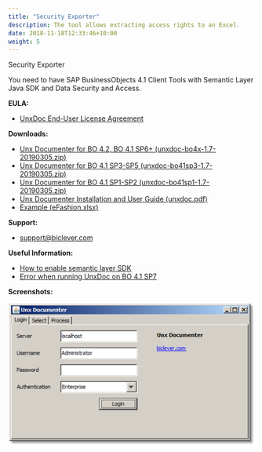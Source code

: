 ```yaml
---
title: "Security Exporter"
description: The tool allows extracting access rights to an Excel.
date: 2018-11-18T12:33:46+10:00
weight: 5
---
```


Security Exporter

You need to have SAP BusinessObjects 4.1 Client Tools with Semantic Layer Java SDK and Data Security and Access.

**EULA:**
- [UnxDoc End-User License Agreement](http://biclever.com/software/unx-universe-documenter/unxdoc-end-user-license-agreement/)

**Downloads:**
- [Unx Documenter for BO 4.2, BO 4.1 SP6+ (unxdoc-bo4x-1.7-20190305.zip)](http://biclever.com/download/422/)
- [Unx Documenter for BO 4.1 SP3-SP5 (unxdoc-bo41sp3-1.7-20190305.zip)](http://biclever.com/download/715/)
- [Unx Documenter for BO 4.1 SP1-SP2 (unxdoc-bo41sp1-1.7-20190305.zip)](http://biclever.com/download/618/)
- [Unx Documenter Installation and User Guide (unxdoc.pdf)](https://drive.google.com/uc?export=download&id=0B-s3ybDd2BjZR0VkZ3B4dzlWZ00)
- [Example (eFashion.xlsx)](https://drive.google.com/uc?export=download&id=0B-s3ybDd2BjZRks5cnVVNW5VelU)

**Support:**
- [support@biclever.com](mailto:support@biclever.com)

**Useful Information:**
- [How to enable semantic layer SDK](http://biclever.com/blog/how-to-enable-semantic-layer-sdk/)
- [Error when running UnxDoc on BO 4.1 SP7](http://biclever.com/blog/error-in-unxdoc-on-bo-4-1-sp7-localresourceserviceimpl-load/)

**Screenshots:**

![UnxDoc Login](/images/pages/unxdoc-1.png)


